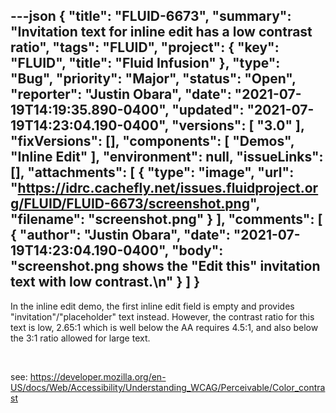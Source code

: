 ---json
{
  "title": "FLUID-6673",
  "summary": "Invitation text for inline edit has a low contrast ratio",
  "tags": "FLUID",
  "project": {
    "key": "FLUID",
    "title": "Fluid Infusion"
  },
  "type": "Bug",
  "priority": "Major",
  "status": "Open",
  "reporter": "Justin Obara",
  "date": "2021-07-19T14:19:35.890-0400",
  "updated": "2021-07-19T14:23:04.190-0400",
  "versions": [
    "3.0"
  ],
  "fixVersions": [],
  "components": [
    "Demos",
    "Inline Edit"
  ],
  "environment": null,
  "issueLinks": [],
  "attachments": [
    {
      "type": "image",
      "url": "https://idrc.cachefly.net/issues.fluidproject.org/FLUID/FLUID-6673/screenshot.png",
      "filename": "screenshot.png"
    }
  ],
  "comments": [
    {
      "author": "Justin Obara",
      "date": "2021-07-19T14:23:04.190-0400",
      "body": "screenshot.png shows the \"Edit this\" invitation text with low contrast.\n"
    }
  ]
}
---
In the inline edit demo, the first inline edit field is empty and provides "invitation"/"placeholder" text instead. However, the contrast ratio for this text is low, 2.65:1 which is well below the AA requires 4.5:1, and also below the 3:1 ratio allowed for large text.

 

see: <https://developer.mozilla.org/en-US/docs/Web/Accessibility/Understanding_WCAG/Perceivable/Color_contrast>

        